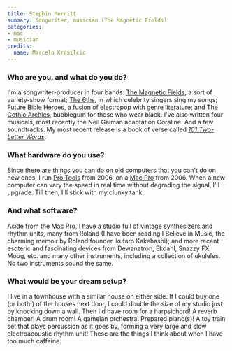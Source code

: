 ```yaml
---
title: Stephin Merritt
summary: Songwriter, musician (The Magnetic Fields)
categories:
- mac
- musician
credits:
  name: Marcelo Krasilcic
---
```


### Who are you, and what do you do?

I'm a songwriter-producer in four bands: [The Magnetic Fields](http://www.houseoftomorrow.com/magneticfields/ "Stephin's band."), a sort of variety-show format; [The 6ths](http://www.houseoftomorrow.com/6ths/ "Stephin's band."), in which celebrity singers sing my songs; [Future Bible Heroes](http://www.houseoftomorrow.com/new-page-1/ "Stephin's band."), a fusion of electropop with genre literature; and [The Gothic Archies](http://www.houseoftomorrow.com/gothicarchies/ "Stephin's band."), bubblegum for those who wear black. I've also written four musicals, most recently the Neil Gaiman adaptation Coraline. And a few soundtracks. My most recent release is a book of verse called [*101 Two-Letter Words*](http://www.amazon.com/101-Two-Letter-Words-Stephin-Merritt/dp/0393240193 "Stephin's book of verse.").

### What hardware do you use?

Since there are things you can do on old computers that you can't do on new ones, I run [Pro Tools][pro-tools] from 2006, on a [Mac Pro][mac-pro] from 2006. When a new computer can vary the speed in real time without degrading the signal, I'll upgrade. Till then, I'll stick with my clunky tank.

### And what software?

Aside from the Mac Pro, I have a studio full of vintage synthesizers and rhythm units, many from Roland (I have been reading I Believe in Music, the charming memoir by Roland founder Ikutaro Kakehashi); and more recent esoteric and fascinating devices from Dewanatron, Ekdahl, Snazzy FX, Moog, etc. and many other instruments, including a collection of ukuleles. No two instruments sound the same.

### What would be your dream setup?

I live in a townhouse with a similar house on either side. If I could buy one (or both!) of the houses next door, I could double the size of my studio just by knocking down a wall. Then I'd have room for a harpsichord! A reverb chamber! A drum room! A gamelan orchestra! Prepared piano(s)! A toy train set that plays percussion as it goes by, forming a very large and slow electroacoustic rhythm unit! These are the things I think about when I have too much caffeine.

[mac-pro]: https://www.apple.com/mac-pro/ "The Intel-based Mac tower computer."
[pro-tools]: http://www.avid.com/US/products/Pro-Tools-8-Software "Audio editing and processing software."
